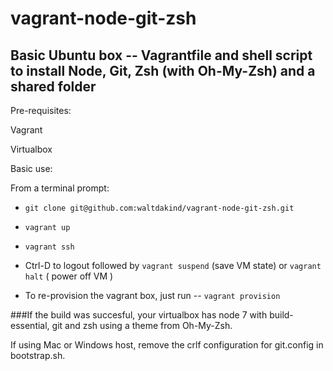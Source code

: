 # vagrant-node-git-zsh
## Basic Ubuntu box -- Vagrantfile and shell script to install Node, Git, Zsh (with Oh-My-Zsh) and a shared folder

Pre-requisites:

Vagrant

Virtualbox

Basic use:

From a terminal prompt:

* `git clone git@github.com:waltdakind/vagrant-node-git-zsh.git`
 
* `vagrant up`

* `vagrant ssh`

* Ctrl-D to logout followed by `vagrant suspend` (save VM state)
or `vagrant halt` ( power off VM )

* To re-provision the vagrant box, just run --      `vagrant provision`

###If the build was succesful, your virtualbox has node 7 with build-essential, git and zsh using a theme from Oh-My-Zsh.

If using Mac or Windows host, remove the crlf configuration for git.config in bootstrap.sh.




